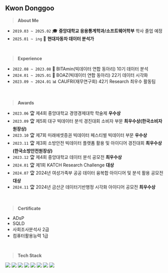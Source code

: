 ## Kwon Donggoo

> **About Me** 
-  `2019.03 ~ 2025.02` 🎓 **중앙대학교 응용통계학과/소프트웨어학부** 학사 졸업 예정
-  `2025.01 ~ ing` 🚙 **현대자동차 데이터 분석가**
</br>

> **Experience**
- `2022.08 ~ 2023.08` 🍊 BITAmin(빅데이터 연합 동아리) 10기 데이터 분석
- `2024.01 ~ 2025.01` 🐘 BOAZ(빅데이터 연합 동아리) 22기 데이터 시각화 
- `2023.09 ~ 2024.01` 📊 CAUFRI(재무연구회) 42기 Research 최우수 활동팀
</br>

> **Awards**
- `2023.06` 🏆 제4회 중앙대학교 경영경제대학 학술제 **우수상**
- `2023.09` 🏆 제5회 대구 빅데이터 분석 경진대회 소비자 부문 **최우수상(한국소비자원장상)**
- `2023.10` 🏆 제7회 미래에셋증권 빅데이터 페스티벌 빅데이터 부문 **우수상**
- `2023.11` 🏆 제3회 소방안전 빅데이터 플랫폼 활용 및 아이디어 경진대회 **최우수상(한국소방안전원장상)**
- `2023.12` 🏆 제4회 중앙대학교 데이터 분석 공모전 **최우수상**
- `2024.01` 🏆 제1회 KATCH Research Challenge **대상**
- `2024.07` 🏆 2024년 여성가족부 공공 데이터 융복합 아이디어 및 분석 활용 공모전 **대상**
- `2024.11` 🏆 2024년 금산군 데이터기반행정 시각화 아이디어 공모전 **최우수상**
</br>

> **Certificate**
- ADsP
- SQLD
- 사회조사분석사 2급
- 컴퓨터활용능력 1급
</br>

> **Tech Stack**

<img src="https://img.shields.io/badge/Python-3776AB?logo=Python&logoColor=white"> <img src="https://img.shields.io/badge/MySQL-4479A1?logo=MySQL&logoColor=white"> <img src="https://img.shields.io/badge/RStudio-75AADB?logo=RStudio&logoColor=white"> <img src="https://img.shields.io/badge/SPSS-3B5998?logo=IBM&logoColor=white"> <img src="https://img.shields.io/badge/C-4479A1?logo=C&logoColor=white"> <img src="https://img.shields.io/badge/Java-007396?logo=Java&logoColor=white"> <img src="https://img.shields.io/badge/Jupyter-F37626?logo=Jupyter&logoColor=white"> <img src="https://img.shields.io/badge/PyTorch-EE4C2C?style=flat&logo=PyTorch&logoColor=white"/>
</br>
